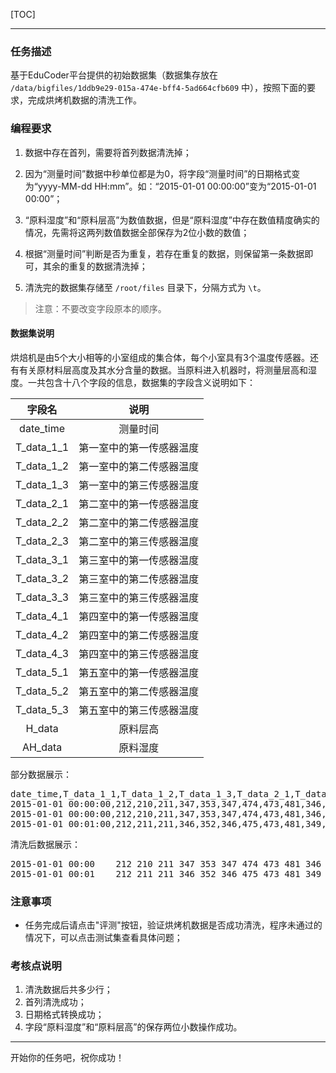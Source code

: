 [TOC]

---

### 任务描述

基于EduCoder平台提供的初始数据集（数据集存放在 `/data/bigfiles/1ddb9e29-015a-474e-bff4-5ad664cfb609` 中），按照下面的要求，完成烘烤机数据的清洗工作。


### 编程要求
1. 数据中存在首列，需要将首列数据清洗掉；

2. 因为“测量时间”数据中秒单位都是为0，将字段“测量时间”的日期格式变为“yyyy-MM-dd HH:mm”。如：“2015-01-01 00:00:00”变为“2015-01-01 00:00”；

3. “原料湿度”和“原料层高”为数值数据，但是“原料湿度”中存在数值精度确实的情况，先需将这两列数值数据全部保存为2位小数的数值；

4. 根据“测量时间”判断是否为重复，若存在重复的数据，则保留第一条数据即可，其余的重复的数据清洗掉；

5. 清洗完的数据集存储至 `/root/files` 目录下，分隔方式为 `\t`。

> 注意：不要改变字段原本的顺序。


#### 数据集说明
烘焙机是由5个大小相等的小室组成的集合体，每个小室具有3个温度传感器。还有有关原材料层高度及其水分含量的数据。当原料进入机器时，将测量层高和湿度。一共包含十八个字段的信息，数据集的字段含义说明如下：

|   字段名   |           说明           |
| :--------: | :----------------------: |
| date_time  |         测量时间         |
| T_data_1_1 | 第一室中的第一传感器温度 |
| T_data_1_2 | 第一室中的第二传感器温度 |
| T_data_1_3 | 第一室中的第三传感器温度 |
| T_data_2_1 | 第二室中的第一传感器温度 |
| T_data_2_2 | 第二室中的第二传感器温度 |
| T_data_2_3 | 第二室中的第三传感器温度 |
| T_data_3_1 | 第三室中的第一传感器温度 |
| T_data_3_2 | 第三室中的第二传感器温度 |
| T_data_3_3 | 第三室中的第三传感器温度 |
| T_data_4_1 | 第四室中的第一传感器温度 |
| T_data_4_2 | 第四室中的第二传感器温度 |
| T_data_4_3 | 第四室中的第三传感器温度 |
| T_data_5_1 | 第五室中的第一传感器温度 |
| T_data_5_2 | 第五室中的第二传感器温度 |
| T_data_5_3 | 第五室中的第三传感器温度 |
|   H_data   |         原料层高         |
|  AH_data   |         原料湿度         |

部分数据展示：
<pre>
date_time,T_data_1_1,T_data_1_2,T_data_1_3,T_data_2_1,T_data_2_2,T_data_2_3,T_data_3_1,T_data_3_2,T_data_3_3,T_data_4_1,T_data_4_2,T_data_4_3,T_data_5_1,T_data_5_2,T_data_5_3,H_data,AH_data
2015-01-01 00:00:00,212,210,211,347,353,347,474,473,481,346,348,355,241,241,243,167.8,9.22
2015-01-01 00:00:00,212,210,211,347,353,347,474,473,481,346,348,355,241,241,243,167.8,9.22
2015-01-01 00:01:00,212,211,211,346,352,346,475,473,481,349,348,355,241,241,243,162.51,8.120000000000001
</pre>

清洗后数据展示：
<pre>
2015-01-01 00:00	212	210	211	347	353	347	474	473	481	346	348	355	241	241	243	167.85	9.22
2015-01-01 00:01	212	211	211	346	352	346	475	473	481	349	348	355	241	241	243	162.51	8.12
</pre>

### 注意事项
- 任务完成后请点击"评测"按钮，验证烘烤机数据是否成功清洗，程序未通过的情况下，可以点击测试集查看具体问题；


### 考核点说明
1. 清洗数据后共多少行；
2. 首列清洗成功；
2. 日期格式转换成功；
3. 字段“原料湿度”和“原料层高”的保存两位小数操作成功。

---
开始你的任务吧，祝你成功！